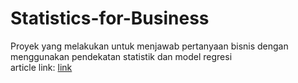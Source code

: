 # Statistics-for-Business
Proyek yang melakukan untuk menjawab pertanyaan bisnis dengan menggunakan pendekatan statistik dan model regresi <br>
article link: [link](https://medium.com/@akhdansyah/optimisasi-profit-dalam-e-commerce-analisis-dan-strategi-berbasis-data-bc8b32c29d74) 
